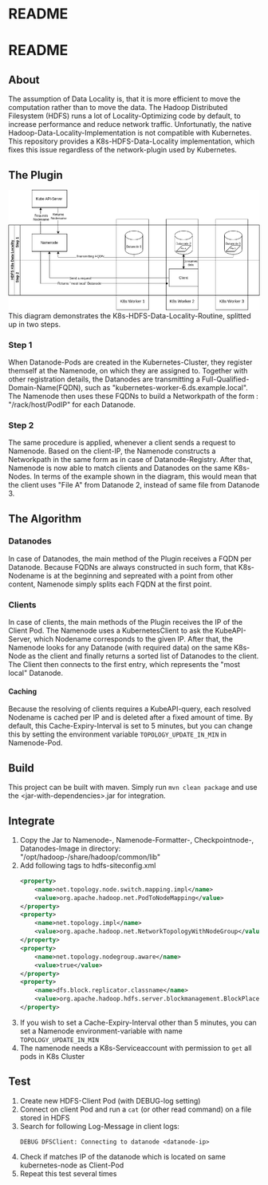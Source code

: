 # README #

# README #

## About ##
The assumption of Data Locality is, that it is more efficient to move the computation rather than to move the data.
The Hadoop Distributed Filesystem (HDFS) runs a lot of Locality-Optimizing code by default, to increase performance and reduce network traffic.
Unfortunatly, the native Hadoop-Data-Locality-Implementation is not compatible with Kubernetes. 
This repository provides a K8s-HDFS-Data-Locality implementation, which fixes this issue regardless of the network-plugin used by Kubernetes.

## The Plugin ##
![](diagram.png) \
This diagram demonstrates the K8s-HDFS-Data-Locality-Routine, splitted up in two steps.
### Step 1 ###
When Datanode-Pods are created in the Kubernetes-Cluster, they register themself at the Namenode, on which they are assigned to.
Together with other registration details, the Datanodes are transmitting a Full-Qualified-Domain-Name(FQDN), such as "kubernetes-worker-6.ds.example.local".
The Namenode then uses these FQDNs to build a Networkpath of the form : "/rack/host/PodIP" for each Datanode.
### Step 2 ###
The same procedure is applied, whenever a client sends a request to Namenode. Based on the client-IP, the Namenode constructs a Networkpath in the same form as in case of Datanode-Registry.
After that, Namenode is now able to match clients and Datanodes on the same K8s-Nodes. 
In terms of the example shown in the diagram, this would mean that the client uses "File A" from Datanode 2, instead of same file from Datanode 3.

## The Algorithm ##
### Datanodes ###
In case of Datanodes, the main method of the Plugin receives a FQDN per Datanode.
Because FQDNs are always constructed in such form, that K8s-Nodename is at the beginning and sepreated with a point from other content,
 Namenode simply splits each FQDN at the first point.
### Clients ###
 In case of clients, the main methods of the Plugin receives the IP of the Client Pod.
 The Namenode uses a KubernetesClient to ask the KubeAPI-Server, which Nodename corresponds to the given IP.
 After that, the Namenode looks for any Datanode (with required data) on the same K8s-Node as the client and finally returns a sorted list of Datanodes to the client.
 The Client then connects to the first entry, which represents the "most local" Datanode.
 #### Caching ###
 Because the resolving of clients requires a KubeAPI-query, each resolved Nodename is cached per IP and is deleted after a fixed amount of time.
 By default, this Cache-Expiry-Interval is set to 5 minutes, but you can change this by setting the environment variable ``TOPOLOGY_UPDATE_IN_MIN`` in Namenode-Pod.
 
## Build ##
This project can be built with maven.
Simply run ``mvn clean package`` and use the \<jar-with-dependencies\>.jar for integration.
## Integrate ##
1. Copy the Jar to Namenode-, Namenode-Formatter-, Checkpointnode-, Datanodes-Image in directory: "/opt/hadoop-<version>/share/hadoop/common/lib" 
2. Add following tags to hdfs-siteconfig.xml
    ````xml
    <property>
        <name>net.topology.node.switch.mapping.impl</name>
        <value>org.apache.hadoop.net.PodToNodeMapping</value>
    </property>
    <property>
        <name>net.topology.impl</name>
        <value>org.apache.hadoop.net.NetworkTopologyWithNodeGroup</value>
    </property>
    <property>
        <name>net.topology.nodegroup.aware</name>
        <value>true</value>
    </property>
    <property>
        <name>dfs.block.replicator.classname</name>
        <value>org.apache.hadoop.hdfs.server.blockmanagement.BlockPlacementPolicyWithNodeGroup</value>
    </property>
    ````
3. If you wish to set a Cache-Expiry-Interval other than 5 minutes, you can set a Namenode environment-variable with name ``TOPOLOGY_UPDATE_IN_MIN``
4. The namenode needs a K8s-Serviceaccount with permission to `get` all pods in K8s Cluster

## Test ##
1. Create new HDFS-Client Pod (with DEBUG-log setting)
2. Connect on client Pod and run a ``cat`` (or other read command) on a file stored in HDFS
3. Search for following Log-Message in client logs: 
    ````
   DEBUG DFSClient: Connecting to datanode <datanode-ip>
    ````
4. Check if <datanode-ip> matches IP of the datanode which is located on same kubernetes-node as Client-Pod
5. Repeat this test several times

